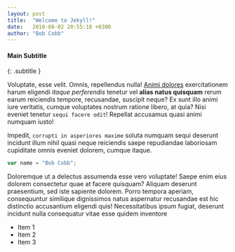 ```yaml
---
layout: post
title:  "Welcome to Jekyll!"
date:   2018-08-02 20:55:18 +0300
author: "Bob Cobb"
---
```

#### Main Subtitle
{: .subtitle }

Voluptate, esse velit. Omnis, repellendus nulla! [Animi dolores](http://www.google.com "Google") exercitationem harum eligendi *itaque perferendis* tenetur vel **alias natus quisquam** rerum earum reiciendis tempore, recusandae, suscipit neque? Ex sunt illo animi iure veritatis, cumque voluptates nostrum ratione libero, at quia? Nisi eveniet tenetur `sequi facere odit`! Repellat accusamus quasi animi numquam iusto!

Impedit, `corrupti in asperiores maxime` soluta numquam sequi deserunt incidunt illum nihil quasi neque reiciendis saepe repudiandae laboriosam cupiditate omnis eveniet dolorem, cumque itaque.

~~~ javascript
var name = "Bob Cobb";
~~~

Doloremque ut a delectus assumenda esse vero voluptate! Saepe enim eius dolorem consectetur quae at facere quisquam? Aliquam deserunt praesentium, sed iste sapiente dolorem. Porro tempora aperiam, consequuntur similique dignissimos natus aspernatur recusandae est hic distinctio accusantium eligendi quis! Necessitatibus ipsum fugiat, deserunt incidunt nulla consequatur vitae esse quidem inventore

* Item 1
* Item 2
* Item 3